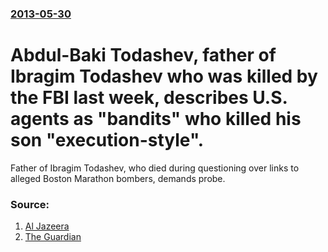 ### [2013-05-30](/news/2013/05/30/index.md)

# Abdul-Baki Todashev, father of Ibragim Todashev who was killed by the FBI last week, describes U.S. agents as "bandits" who killed his son "execution-style". 

Father of Ibragim Todashev, who died during questioning over links to alleged Boston Marathon bombers, demands probe.


### Source:

1. [Al Jazeera](http://www.aljazeera.com/news/europe/2013/05/2013530151524586438.html)
2. [The Guardian](http://www.guardian.co.uk/world/2013/may/30/father-chechen-man-killed-fbi-inquiry)
